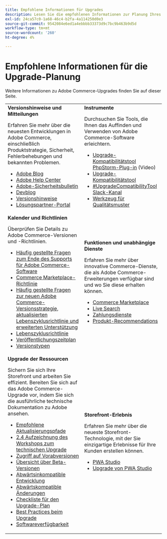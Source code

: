 ```yaml
---
title: Empfohlene Informationen für Upgrades
description: Lesen Sie die empfohlenen Informationen zur Planung Ihres Adobe Commerce-Upgrades.
exl-id: 24ca57c0-1a68-46c4-b2fa-4a114250d0e3
source-git-commit: 9542084e6ed1a4ebbbb33373d9c7bc9b463b9d5d
workflow-type: tm+mt
source-wordcount: '260'
ht-degree: 4%

---
```


# Empfohlene Informationen für die Upgrade-Planung

Weitere Informationen zu Adobe Commerce-Upgrades finden Sie auf dieser Seite.

<table>
  <tbody>
    <tr>
      <td><strong>Versionshinweise und Mitteilungen</strong>
        <p>Erfahren Sie mehr über die neuesten Entwicklungen in Adobe Commerce, einschließlich Produktstrategie, Sicherheit, Fehlerbehebungen und bekannten Problemen.</p>
          <ul>
            <li><a href="https://blog.adobe.com/">Adobe Blog</a></li>
            <li><a href="https://experienceleague.adobe.com/docs/commerce-knowledge-base/kb/overview.html">Adobe Help Center</a></li>
            <li><a href="https://helpx.adobe.com/security/security-bulletin.html">Adobe-Sicherheitsbulletin</a></li>
            <li><a href="https://community.magento.com/t5/Magento-DevBlog/bg-p/devblog">Devblog</a></li>
            <li><a href="https://experienceleague.adobe.com/docs/commerce-operations/release/notes/overview.html">Versionshinweise</a></li>
            <li><a href="https://solutionpartners.adobe.com/solution-partners.html">Lösungspartner-Portal</a></li>
          </ul>
        </td>
      <td><strong>Instrumente</strong>
        <p>Durchsuchen Sie Tools, die Ihnen das Auffinden und Verwenden von Adobe Commerce-Software erleichtern.</p>
          <ul>
            <li><a href="https://experienceleague.adobe.com/docs/commerce-learn/tutorials/uct-phpstorm.html">Upgrade-Kompatibilitätstool PhpStorm-Plug-in</a> (Video)</li>
            <li><a href="../upgrade-compatibility-tool/overview.md">Upgrade-Kompatibilitätstool</a></li>
            <li><a href="https://magentocommeng.slack.com/archives/C019Y143U9F">#UpgradeCompatibilityTool Slack-Kanal</a></li>
            <li><a href="../../tools/quality-patches-tool/usage.md">Werkzeug für Qualitätsmuster</a></li>
          </ul>
      </td>
    </tr>
    <tr>
      <td><strong>Kalender und Richtlinien</strong>
        <p>Überprüfen Sie Details zu Adobe Commerce-Versionen und -Richtlinien.</p>
          <ul>
            <li><a href="https://experienceleague.adobe.com/docs/commerce-knowledge-base/kb/faq/adobe-commerce-eos-policy-faq.html">Häufig gestellte Fragen zum Ende des Supports für Adobe Commerce-Software</a></li>
            <li><a href="https://developer.adobe.com/commerce/marketplace/guides/sellers/compatibility/requirements/">Commerce Marketplace-Richtlinie</a></li>
            <li><a href="https://experienceleague.adobe.com/docs/commerce-knowledge-base/kb/faq/adobe-commerce-release-strategy-lifecycle-policy.html">Häufig gestellte Fragen zur neuen Adobe Commerce-Versionsstrategie, aktualisierten Lebenszyklusrichtlinie und erweiterten Unterstützung</a></li>
            <li><a href="https://www.adobe.com/content/dam/cc/en/legal/terms/enterprise/pdfs/Adobe-Commerce-Software-Lifecycle-Policy.pdf">Lebenszyklusrichtlinie</a></li>
            <li><a href="../../release/schedule.md">Veröffentlichungszeitplan</a></li>
            <li><a href="../../release/versioning-policy.md">Versionstypen</a></li>
          </ul>
        </td>
      <td><strong>Funktionen und unabhängige Dienste</strong>
        <p>Erfahren Sie mehr über innovative Commerce-Dienste, die als Adobe Commerce-Erweiterungen verfügbar sind und wo Sie diese erhalten können.</p>
          <ul>
            <li><a href="https://marketplace.magento.com/">Commerce Marketplace</a></li>
            <li><a href="https://marketplace.magento.com/magento-live-search.html">Live Search</a></li>
            <li><a href="https://marketplace.magento.com/magento-payment-services.html">Zahlungsdienste</a></li>
            <li><a href="https://marketplace.magento.com/magento-product-recommendations.html">Produkt-Recommendations</a></li>
          </ul>
      </td>
    </tr>
    <tr>
      <td><strong>Upgrade der Ressourcen</strong>
        <p>Sichern Sie sich Ihre Storefront und arbeiten Sie effizient. Bereiten Sie sich auf das Adobe Commerce-Upgrade vor, indem Sie sich die ausführliche technische Dokumentation zu Adobe ansehen.</p>
          <ul>
            <li><a href="recommended-upgrade-paths.md">Empfohlene Aktualisierungspfade</a></li>
            <li><a href="https://experienceleague.adobe.com/docs/commerce-learn/tutorials/upgrade-workshop.html?lang=en">2.4 Aufzeichnung des Workshops zum technischen Upgrade</a></li>
            <li><a href="https://experienceleague.adobe.com/docs/commerce-knowledge-base/kb/troubleshooting/miscellaneous/cannot-access-the-latest-magento-commerce-pre-release.html">Zugriff auf Vorabversionen</a></li>
            <li><a href="../../release/beta.md">Übersicht über Beta-Versionen</a></li>
            <li><a href="https://developer.adobe.com/commerce/contributor/guides/code-contributions/backward-compatibility-policy/">Abwärtsinkompatible Entwicklung</a></li>
            <li><a href="https://developer.adobe.com/commerce/php/development/backward-incompatible-changes/highlights/">Abwärtskompatible Änderungen</a></li>
            <li><a href="../../implementation-playbook/best-practices/maintenance/upgrade-checklist.md">Checkliste für den Upgrade-Plan</a></li>
            <li><a href="../prepare/best-practices.md">Best Practices beim Upgrade</a></li>
            <li><a href="../../release/product-availability.md">Softwareverfügbarkeit</a></li>
          </ul>
      </td>
      <td><strong>Storefront-Erlebnis</strong>
        <p>Erfahren Sie mehr über die neueste Storefront-Technologie, mit der Sie einzigartige Erlebnisse für Ihre Kunden erstellen können.</p>
          <ul>
            <li><a href="https://developer.adobe.com/commerce/pwa-studio/">PWA Studio</a></li>
            <li><a href="https://developer.adobe.com/commerce/pwa-studio/guides/upgrading-versions">Upgrade von PWA Studio</a></li>
          </ul>
      </td>
    </tr>
  </tbody>
</table>
